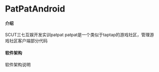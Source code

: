 # PatPatAndroid

#### 介绍
SCUT三七互娱开发实训patpat patpat是一个类似于taptap的游戏社区，管理游戏社区客户端部分代码

#### 软件架构
软件架构说明
